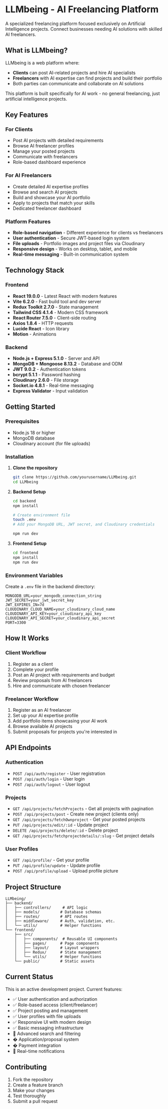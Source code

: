 # LLMbeing - AI Freelancing Platform

A specialized freelancing platform focused exclusively on Artificial Intelligence projects. Connect businesses needing AI solutions with skilled AI freelancers.

## What is LLMbeing?

LLMbeing is a web platform where:
- **Clients** can post AI-related projects and hire AI specialists
- **Freelancers** with AI expertise can find projects and build their portfolio
- Both parties can communicate and collaborate on AI solutions

This platform is built specifically for AI work - no general freelancing, just artificial intelligence projects.

## Key Features

### For Clients
- Post AI projects with detailed requirements
- Browse AI freelancer profiles  
- Manage your posted projects
- Communicate with freelancers
- Role-based dashboard experience

### For AI Freelancers  
- Create detailed AI expertise profiles
- Browse and search AI projects
- Build and showcase your AI portfolio
- Apply to projects that match your skills
- Dedicated freelancer dashboard

### Platform Features
- **Role-based navigation** - Different experience for clients vs freelancers
- **User authentication** - Secure JWT-based login system
- **File uploads** - Portfolio images and project files via Cloudinary
- **Responsive design** - Works on desktop, tablet, and mobile
- **Real-time messaging** - Built-in communication system

## Technology Stack

### Frontend
- **React 19.0.0** - Latest React with modern features
- **Vite 6.2.0** - Fast build tool and dev server
- **Redux Toolkit 2.7.0** - State management
- **Tailwind CSS 4.1.4** - Modern CSS framework
- **React Router 7.5.0** - Client-side routing
- **Axios 1.8.4** - HTTP requests
- **Lucide React** - Icon library
- **Motion** - Animations

### Backend
- **Node.js + Express 5.1.0** - Server and API
- **MongoDB + Mongoose 8.13.2** - Database and ODM  
- **JWT 9.0.2** - Authentication tokens
- **bcrypt 5.1.1** - Password hashing
- **Cloudinary 2.6.0** - File storage
- **Socket.io 4.8.1** - Real-time messaging
- **Express Validator** - Input validation

## Getting Started

### Prerequisites
- Node.js 18 or higher
- MongoDB database
- Cloudinary account (for file uploads)

### Installation

1. **Clone the repository**
   ```bash
   git clone https://github.com/yourusername/LLMbeing.git
   cd LLMbeing
   ```

2. **Backend Setup**
   ```bash
   cd backend
   npm install
   
   # Create environment file
   touch .env
   # Add your MongoDB URL, JWT secret, and Cloudinary credentials
   
   npm run dev
   ```

3. **Frontend Setup**
   ```bash
   cd frontend  
   npm install
   npm run dev
   ```

### Environment Variables

Create a `.env` file in the backend directory:

```env
MONGODB_URL=your_mongodb_connection_string
JWT_SECRET=your_jwt_secret_key  
JWT_EXPIRES_IN=7d
CLOUDINARY_CLOUD_NAME=your_cloudinary_cloud_name
CLOUDINARY_API_KEY=your_cloudinary_api_key
CLOUDINARY_API_SECRET=your_cloudinary_api_secret
PORT=3300
```

## How It Works

### Client Workflow
1. Register as a client
2. Complete your profile
3. Post an AI project with requirements and budget
4. Review proposals from AI freelancers
5. Hire and communicate with chosen freelancer

### Freelancer Workflow  
1. Register as an AI freelancer
2. Set up your AI expertise profile
3. Add portfolio items showcasing your AI work
4. Browse available AI projects
5. Submit proposals for projects you're interested in

## API Endpoints

### Authentication
- `POST /api/auth/register` - User registration
- `POST /api/auth/login` - User login
- `POST /api/auth/logout` - User logout

### Projects
- `GET /api/projects/fetchProjects` - Get all projects with pagination
- `POST /api/projects/post` - Create new project (clients only)
- `GET /api/projects/fetchOwnproject` - Get your posted projects
- `PUT /api/projects/edit/:id` - Update project
- `DELETE /api/projects/delete/:id` - Delete project
- `GET /api/projects/fetchprojectdetails/:slug` - Get project details

### User Profiles
- `GET /api/profile/` - Get your profile
- `PUT /api/profile/update` - Update profile
- `POST /api/profile/upload` - Upload profile picture

## Project Structure

```
LLMbeing/
├── backend/
│   ├── controllers/     # API logic
│   ├── models/         # Database schemas  
│   ├── routes/         # API routes
│   ├── middleware/     # Auth, validation, etc.
│   └── utils/          # Helper functions
└── frontend/
    ├── src/
    │   ├── components/  # Reusable UI components
    │   ├── pages/      # Page components
    │   ├── layout/     # Layout wrappers
    │   ├── Redux/      # State management
    │   └── utils/      # Helper functions
    └── public/         # Static assets
```

## Current Status

This is an active development project. Current features:
- ✅ User authentication and authorization
- ✅ Role-based access (client/freelancer)  
- ✅ Project posting and management
- ✅ User profiles with file uploads
- ✅ Responsive UI with modern design
- ✅ Basic messaging infrastructure
- 🚧 Advanced search and filtering
- � Application/proposal system
- � Payment integration
- 🚧 Real-time notifications

## Contributing

1. Fork the repository
2. Create a feature branch
3. Make your changes
4. Test thoroughly
5. Submit a pull request

</div>
